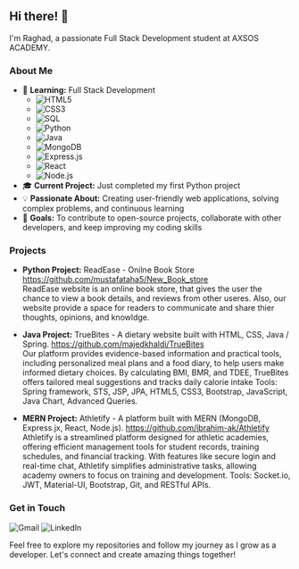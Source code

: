 

## Hi there! 👋

I'm Raghad, a passionate Full Stack Development student at AXSOS ACADEMY. 

### About Me

- 🌱 **Learning:** Full Stack Development
  - ![HTML5](https://img.shields.io/badge/-HTML5-E34F26?style=flat&logo=html5&logoColor=white) 
  - ![CSS3](https://img.shields.io/badge/-CSS3-1572B6?style=flat&logo=css3&logoColor=white) 
  - ![SQL](https://img.shields.io/badge/-SQL-4479A1?style=flat&logo=sql&logoColor=white) 
  - ![Python](https://img.shields.io/badge/-Python-3776AB?style=flat&logo=python&logoColor=white) 
  - ![Java](https://img.shields.io/badge/-Java-007396?style=flat&logo=java&logoColor=white) 
  - ![MongoDB](https://img.shields.io/badge/-MongoDB-47A248?style=flat&logo=mongodb&logoColor=white) 
  - ![Express.js](https://img.shields.io/badge/-Express.js-000000?style=flat&logo=express&logoColor=white) 
  - ![React](https://img.shields.io/badge/-React-61DAFB?style=flat&logo=react&logoColor=white) 
  - ![Node.js](https://img.shields.io/badge/-Node.js-339933?style=flat&logo=node.js&logoColor=white) 
- 🎓 **Current Project:** Just completed my first Python project
- 💡 **Passionate About:** Creating user-friendly web applications, solving complex problems, and continuous learning
- 🌟 **Goals:** To contribute to open-source projects, collaborate with other developers, and keep improving my coding skills

### Projects

- **Python Project:** ReadEase - Onilne Book Store https://github.com/mustafataha5/New_Book_store <br>
ReadEase website is an online book store, that gives the user the chance to view a book details, and reviews from other useres. Also, our website provide a space for readers to communicate and share thier thoughts, opinions, and knowldge.

- **Java Project:** TrueBites - A dietary website built with HTML,  CSS, Java / Spring.  https://github.com/majedkhaldi/TrueBites <br>
Our platform provides evidence-based information and practical tools, including personalized meal plans and a food diary, to help users make informed dietary choices. By calculating BMI, BMR, and TDEE, TrueBites offers tailored meal suggestions and tracks daily calorie intake Tools: Spring framework, STS, JSP, JPA, HTML5, CSS3, Bootstrap, JavaScript, Java Chart, Advanced Queries.

- **MERN Project:** Athletify -  A platform built with MERN (MongoDB, Express.jx, React, Node.js). https://github.com/ibrahim-ak/Athletify <br>
 Athletify  is a streamlined platform designed for athletic academies, offering efficient management tools for student records, training schedules, and financial tracking. With features like secure login and real-time chat, Athletify simplifies administrative tasks, allowing academy owners to focus on training and development.
Tools: Socket.io, JWT, Material-UI, Bootstrap, Git, and RESTful APIs.





### Get in Touch

![Gmail](https://img.shields.io/badge/Gmail-D14836?style=for-the-badge&logo=gmail&logoColor=white)
![LinkedIn](https://img.shields.io/badge/LinkedIn-0077B5?style=for-the-badge&logo=linkedin&logoColor=white)


Feel free to explore my repositories and follow my journey as I grow as a developer. Let's connect and create amazing things together!








<!---
RaghadAbuRahma/RaghadAbuRahma is a ✨ special ✨ repository because its `README.md` (this file) appears on your GitHub profile.
You can click the Preview link to take a look at your changes.
--->
